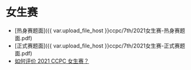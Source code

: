 # 女生赛

- [热身赛题面]({{ var.upload_file_host }}ccpc/7th/2021女生赛-热身赛题面.pdf)
- [正式赛题面]({{ var.upload_file_host }}ccpc/7th/2021女生赛-正式赛题面.pdf)
- [如何评价 2021 CCPC 女生赛？](https://www.zhihu.com/question/495529105)
